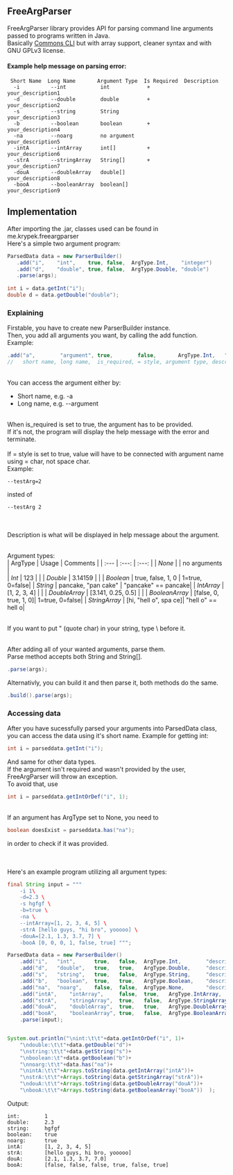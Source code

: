 

<h2>FreeArgParser</h2>
FreeArgParser library provides API for parsing command line arguments passed to programs written in Java.<br>
Basically <a href="https://commons.apache.org/proper/commons-cli/">Commons CLI</a> but with array support, cleaner syntax and with GNU GPLv3 license.
 
<h4>Example help message on parsing error:</h4>

```
 Short Name  Long Name       Argument Type  Is Required  Description
  -i          --int           int            +            your_description1
  -d          --double        double         +            your_description2
  -s          --string        String                      your_description3
  -b          --boolean       boolean        +            your_description4
  -na         --noarg         no argument                 your_description5
  -intA       --intArray      int[]          +            your_description6
  -strA       --stringArray   String[]       +            your_description7
  -douA       --doubleArray   double[]                    your_description8
  -booA       --booleanArray  boolean[]                   your_description9
```

<h2>Implementation</h2>
After importing the .jar, classes used can be found in me.krypek.freeargparser<br>
Here's a simple two argument program:

```java
ParsedData data = new ParserBuilder()
   .add("i", 	"int",	  true,	false, 	ArgType.Int,	"integer")
   .add("d", 	"double", true,	false,  ArgType.Double, "double")
   .parse(args);
		
int i = data.getInt("i");
double d = data.getDouble("double");
 ```
 <h3>Explaining</h3>
Firstable, you have to create new ParserBuilder instance.<br>
Then, you add all arguments you want, by calling the add function.<br>
Example:

```java
.add("a",        "argument", true,        false,       ArgType.Int,   "description")
//   short name, long name,  is_required, = style, argument type, description
```
<br>You can access the argument either by:<ul>
<li>Short name, e.g. -a</li>
<li>Long name, e.g. --argument</li></ul>

<br>When is_required is set to true, the argument has to be provided.<br>If it's not, the program will display the help message with the error and terminate.<br><br>
If = style is set to true, value will have to be connected with argument name using = char, not space char.<br>
Example: 
```
--testArg=2
```
insted of
```
--testArg 2
```
<br>

<br>
Description is what will be displayed in help message about the argument.<br><br>

Argument types:<br>
| ArgType 				| Usage 				| Comments 		|
| :---         			|          :---: 		|    :---:      |
| <i>None</i>   		|     					| no arguments	|		
| <i>Int</i>     		| 123			 		|				|
| <i>Double</i>     	| 3.14159		 		|				|
| <i>Boolean</i>     	| true, false, 1, 0		| 1=true, 0=false|
| <i>String</i>     	| pancake, "pan cake"	| "pancake" == pancake|
| <i>IntArray</i>     	| [1, 2, 3, 4]			| 				|
| <i>DoubleArray</i>    | [3.141, 0.25, 0.5]	|				|
| <i>BooleanArray</i>   | [false, 0, true, 1, 0]| 1=true, 0=false|
| <i>StringArray</i>    | [hi, "hell o", spa ce]| "hell o" == hell o|


<br>
If you want to put " (quote char) in your string, type \ before it.<br><br>

	
After adding all of your wanted arguments, parse them.<br>
Parse method accepts both String and String[].
```java
.parse(args);
```
Alternativly, you can build it and then parse it, both methods do the same.
```java
.build().parse(args);
```
<h3>Accessing data</h3>
After you have sucessfully parsed your arguments into ParsedData class, you can access the data using it's short name.
Example for getting int:

```java
int i = parseddata.getInt("i");
```
And same for other data types.<br>
If the argument isn't required and wasn't provided by the user, FreeArgParser will throw an exception.<br>
To avoid that, use

```java
int i = parseddata.getIntOrDef("i", 1);
```
<br>
If an argument has ArgType set to None, you need to

```java
boolean doesExist = parseddata.has("na");
```
in order to check if it was provided.<br><br><br>

Here's an example program utilizing all argument types:
```java
final String input = """
	-i 1\
	-d=2.3 \
	-s hgfgf \
	-b=true \
	-na \
	--intArray=[1, 2, 3, 4, 5] \
	-strA [hello guys, "hi bro", yooooo] \
	-douA=[2.1, 1.3, 3.7, 7] \
	-booA [0, 0, 0, 1, false, true] """;

ParsedData data = new ParserBuilder()
	.add("i", 	"int", 		true,	false, 	ArgType.Int, 		"description1")
	.add("d", 	"double", 	true,	true,  	ArgType.Double,		"description2")
	.add("s", 	"string", 	true,	false,  ArgType.String,		"description3")
	.add("b", 	"boolean", 	true,	true,  	ArgType.Boolean,	"description4")
	.add("na", 	"noarg",	false,	false, 	ArgType.None, 		"description5")
	.add("intA",	"intArray", 	false,	true,  	ArgType.IntArray, 	"description6")
	.add("strA",	"stringArray", 	true,	false,  ArgType.StringArray, 	"description7")
	.add("douA",	"doubleArray", 	true,	true,  	ArgType.DoubleArray, 	"description8")
	.add("booA",	"booleanArray",	true,	false,  ArgType.BooleanArray,	"description9")
	.parse(input);


System.out.println("\nint:\t\t"+data.getIntOrDef("i", 1)+
	"\ndouble:\t\t"+data.getDouble("d")+
	"\nstring:\t\t"+data.getString("s")+
	"\nboolean:\t"+data.getBoolean("b")+
	"\nnoarg:\t\t"+data.has("na")+
	"\nintA:\t\t"+Arrays.toString(data.getIntArray("intA"))+
	"\nstrA:\t\t"+Arrays.toString(data.getStringArray("strA"))+
	"\ndouA:\t\t"+Arrays.toString(data.getDoubleArray("douA"))+
	"\nbooA:\t\t"+Arrays.toString(data.getBooleanArray("booA"))  );
```
Output:
```
int:		1
double:		2.3
string:		hgfgf
boolean:	true
noarg:		true
intA:		[1, 2, 3, 4, 5]
strA:		[hello guys, hi bro, yooooo]
douA:		[2.1, 1.3, 3.7, 7.0]
booA:		[false, false, false, true, false, true]
```
<br><br><br>

